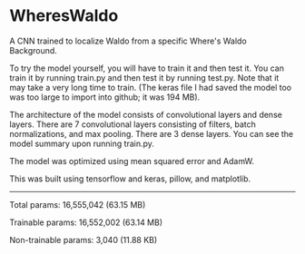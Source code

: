 # WheresWaldo
A CNN trained to localize Waldo from a specific Where's Waldo Background.

To try the model yourself, you will have to train it and then test it. You can train it by running train.py and then test it by running test.py. Note that it may take a very long time to train. (The keras file I had saved the model too was too large to import into github; it was 194 MB).

The architecture of the model consists of convolutional layers and dense layers. There are 7 convolutional layers consisting of filters, batch normalizations, and max pooling. There are 3 dense layers. You can see the model summary upon running train.py.

The model was optimized using mean squared error and AdamW. 

This was built using tensorflow and keras, pillow, and matplotlib. 

---

Total params: 16,555,042 (63.15 MB)

Trainable params: 16,552,002 (63.14 MB)

Non-trainable params: 3,040 (11.88 KB)
